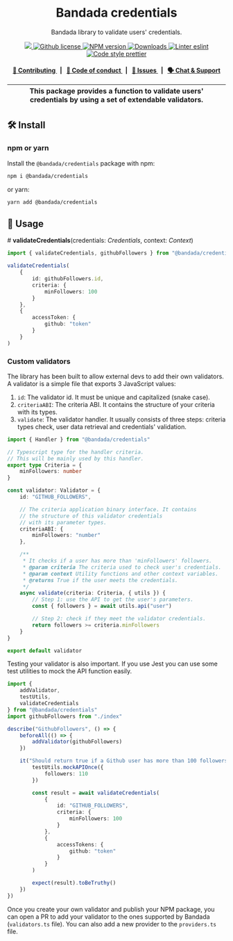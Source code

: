 <p align="center">
    <h1 align="center">
        Bandada credentials
    </h1>
    <p align="center">Bandada library to validate users' credentials.</p>
</p>

<p align="center">
    <a href="https://github.com/privacy-scaling-explorations/bandada">
        <img src="https://img.shields.io/badge/project-Bandada-blue.svg?style=flat-square">
    </a>
    <a href="https://github.com/privacy-scaling-explorations/bandada/blob/main/LICENSE">
        <img alt="Github license" src="https://img.shields.io/github/license/privacy-scaling-explorations/bandada.svg?style=flat-square">
    </a>
    <a href="https://www.npmjs.com/package/@bandada/credentials">
        <img alt="NPM version" src="https://img.shields.io/npm/v/@bandada/credentials?style=flat-square" />
    </a>
    <a href="https://npmjs.org/package/@bandada/credentials">
        <img alt="Downloads" src="https://img.shields.io/npm/dm/@bandada/credentials.svg?style=flat-square" />
    </a>
    <a href="https://eslint.org/">
        <img alt="Linter eslint" src="https://img.shields.io/badge/linter-eslint-8080f2?style=flat-square&logo=eslint" />
    </a>
    <a href="https://prettier.io/">
        <img alt="Code style prettier" src="https://img.shields.io/badge/code%20style-prettier-f8bc45?style=flat-square&logo=prettier" />
    </a>
</p>

<div align="center">
    <h4>
        <a href="https://github.com/privacy-scaling-explorations/bandada/blob/main/CONTRIBUTING.md">
            👥 Contributing
        </a>
        <span>&nbsp;&nbsp;|&nbsp;&nbsp;</span>
        <a href="https://github.com/privacy-scaling-explorations/bandada/blob/main/CODE_OF_CONDUCT.md">
            🤝 Code of conduct
        </a>
        <span>&nbsp;&nbsp;|&nbsp;&nbsp;</span>
        <a href="https://github.com/privacy-scaling-explorations/bandada/contribute">
            🔎 Issues
        </a>
        <span>&nbsp;&nbsp;|&nbsp;&nbsp;</span>
        <a href="https://pse.dev/discord">
            🗣️ Chat &amp; Support
        </a>
    </h4>
</div>

| This package provides a function to validate users' credentials by using a set of extendable validators. |
| -------------------------------------------------------------------------------------------------------- |

## 🛠 Install

### npm or yarn

Install the `@bandada/credentials` package with npm:

```bash
npm i @bandada/credentials
```

or yarn:

```bash
yarn add @bandada/credentials
```

## 📜 Usage

\# **validateCredentials**(credentials: _Credentials_, context: _Context_)

```typescript
import { validateCredentials, githubFollowers } from "@bandada/credentials"

validateCredentials(
    {
        id: githubFollowers.id,
        criteria: {
            minFollowers: 100
        }
    },
    {
        accessToken: {
            github: "token"
        }
    }
)
```

### Custom validators

The library has been built to allow external devs to add their own validators. A validator is a simple file that exports 3 JavaScript values:

1. `id`: The validator id. It must be unique and capitalized (snake case).
2. `criteriaABI`: The criteria ABI. It contains the structure of your criteria with its types.
3. `validate`: The validator handler. It usually consists of three steps: criteria types check, user data retrieval and credentials' validation.

```typescript
import { Handler } from "@bandada/credentials"

// Typescript type for the handler criteria.
// This will be mainly used by this handler.
export type Criteria = {
    minFollowers: number
}

const validator: Validator = {
    id: "GITHUB_FOLLOWERS",

    // The criteria application binary interface. It contains
    // the structure of this validator credentials
    // with its parameter types.
    criteriaABI: {
        minFollowers: "number"
    },

    /**
     * It checks if a user has more than 'minFollowers' followers.
     * @param criteria The criteria used to check user's credentials.
     * @param context Utility functions and other context variables.
     * @returns True if the user meets the credentials.
     */
    async validate(criteria: Criteria, { utils }) {
        // Step 1: use the API to get the user's parameters.
        const { followers } = await utils.api("user")

        // Step 2: check if they meet the validator credentials.
        return followers >= criteria.minFollowers
    }
}

export default validator
```

Testing your validator is also important. If you use Jest you can use some test utilities to mock the API function easily.

```typescript
import {
    addValidator,
    testUtils,
    validateCredentials
} from "@bandada/credentials"
import githubFollowers from "./index"

describe("GithubFollowers", () => {
    beforeAll(() => {
        addValidator(githubFollowers)
    })

    it("Should return true if a Github user has more than 100 followers", async () => {
        testUtils.mockAPIOnce({
            followers: 110
        })

        const result = await validateCredentials(
            {
                id: "GITHUB_FOLLOWERS",
                criteria: {
                    minFollowers: 100
                }
            },
            {
                accessTokens: {
                    github: "token"
                }
            }
        )

        expect(result).toBeTruthy()
    })
})
```

Once you create your own validator and publish your NPM package, you can open a PR to add your validator to the ones supported by Bandada (`validators.ts` file). You can also add a new provider to the `providers.ts` file.
